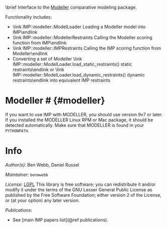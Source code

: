 \brief Interface to the [Modeller](https://salilab.org/modeller/) comparative modeling package.

Functionality includes:

 - \link IMP::modeller::ModelLoader Loading a Modeller model into IMP\endlink
 - \link IMP::modeller::ModellerRestraints Calling the Modeller scoring function from IMP\endlink
 - \link IMP::modeller::IMPRestraints Calling the IMP scoring function from Modeller\endlink
 - Converting a set of Modeller \link IMP::modeller::ModelLoader.load_static_restraints() static restraints\endlink or \link IMP::modeller::ModelLoader.load_dynamic_restraints() dynamic restraints\endlink into equivalent IMP restraints

# Modeller # {#modeller}

If you want to use IMP with MODELLER, you should use version 9v7 or
later. If you installed the MODELLER Linux RPM or Mac package, it should be
detected automatically. Make sure that MODELLER is found in your `PYTHONPATH`.

# Info

_Author(s)_: Ben Webb, Daniel Russel

_Maintainer_: `benmwebb`

_License_: [LGPL](http://www.gnu.org/licenses/old-licenses/lgpl-2.1.html)
This library is free software; you can redistribute it and/or
modify it under the terms of the GNU Lesser General Public
License as published by the Free Software Foundation; either
version 2 of the License, or (at your option) any later version.

_Publications_:
 - See [main IMP papers list](@ref publications).
